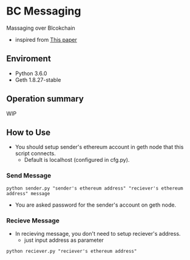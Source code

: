 # BC Messaging
Massaging over Blcokchain

- inspired from [This paper](https://ieeexplore.ieee.org/document/8029983)

## Enviroment
- Python 3.6.0
- Geth 1.8.27-stable

## Operation summary
WIP

## How to Use
- You should setup sender's ethereum account in geth node that this script connects.
   - Default is localhost (configured in cfg.py). 

### Send Message
```
python sender.py "sender's ethereum address" "reciever's ethereum address" message
```
- You are asked password for the sender's account on geth node.

### Recieve Message
- In recieving message, you don't need to setup reciever's address.
   - just input address as parameter
```
python reciever.py "reciever's ethereum address"
```
